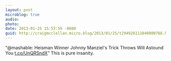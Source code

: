 ```yaml
---
layout: post
microblog: true
audio: 
photo: 
date: 2013-01-25 15:53:59 -0600
guid: http://craigmcclellan.micro.blog/2013/01/25/t294926111840800768.html
---
```

“@mashable: Heisman Winner Johnny Manziel's Trick Throws Will Astound You [t.co/UnQRSndX](http://t.co/UnQRSndX)” This is pure insanity.
